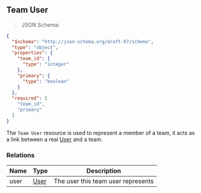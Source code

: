 ## Team User

> JSON Schema:

```json
{
  "$schema": "http://json-schema.org/draft-07/schema",
  "type": "object",
  "properties": {
    "team_id": {
      "type": "integer"
    },
    "primary": {
      "type": "boolean"
    }
  },
  "required": [
    "team_id",
    "primary"
  ]
}
```

The `Team User` resource is used to represent a member of a team, it acts as a link between a real [User](#resource-types-user) and a team.

### Relations
Name | Type | Description
---- | ---- | -----------
user | [User](#resource-types-user) | The user this team user represents
